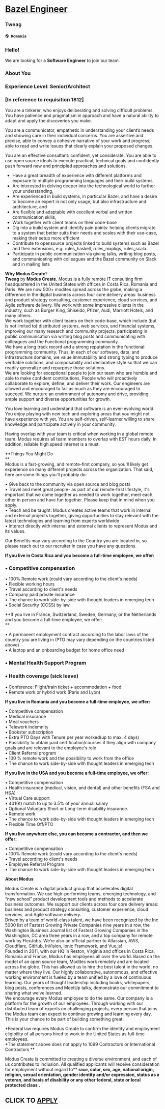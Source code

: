 # [Bazel Engineer](https://www.remotewlb.com/apply/bazel-engineer-78976)  
### Tweag  
#### `🌎 Romania`  

### Hello!

We are looking for a **Software Engineer** to join our team.

### About You

### Experience Level: Senior/Architect

### [In reference to requisition 1812]

You are a tinkerer, who enjoys deliberating and solving difficult problems. You have patience and pragmatism in approach and have a natural ability to adapt and apply the discoveries you make.

You are a communicator, empathetic in understanding your client’s needs and showing care in their individual concerns. You are assertive and precise, able to convey a cohesive narrative of your work and progress; able to read and write issues that clearly explain your proposed changes.

You are an effective consultant: confident, yet considerate. You are able to use open source ideals to execute practical, technical goals and confidently push forward new and principled approaches and solutions.

  * Have a great breadth of experience with different platforms and exposure to multiple programming languages and their build systems, 
  * Are interested in delving deeper into the technological world to further your understanding,
  * Are experienced in build systems, in particular Bazel, and have a desire to become an expert in not only usage, but also infrastructure and architecture, and
  * Are flexible and adaptable with excellent verbal and written communication skills,
  * Work together with client teams on their code-base
  * Dig into a build system and identify pain points: helping clients migrate to a system that better suits their needs and scales with their use-case, making their setup more efficient
  * Contribute to opensource projects linked to build systems such as Bazel and their extensions, e.g. rules_haskell, rules_nixpkgs, rules_scala.
  * Participate in public communication via giving talks, writing blog posts, and communicating with colleagues and the Bazel community on Slack and in mailing lists

 **Why Modus Create**?  
 **Tweag** by **Modus Create**. Modus is a fully remote IT consulting firm headquartered in the United States with offices in Costa Rica, Romania and Paris. We are now 500+ modites spread across the globe, making a difference in the digital business across four core delivery areas: business and product strategy consulting, customer experience, cloud services, and Agile software delivery. We work with some impressive clients in the industry, such as Burger King, Shiseido, Pfizer, Audi, Marriott Hotels, and many others.  
We work together with client teams on their code-base, which include (but is not limited to) distributed systems, web services, and financial systems, improving our many research and community projects, participating in public communication via writing blog posts and communicating with colleagues and the Functional programming community.  
We have a long track record and a strong reputation in the functional programming community. Thus, in each of our software, data, and infrastructure domains, we value immutability and strong typing to produce verifiable solutions, and composability and declarative style so that we can readily generalize and repurpose those solutions.  
We are looking for exceptional people to join our team who are humble and able to make confident contributions, People who will proactively collaborate to explore, define, and deliver their work. Our engineers are allowed and encouraged to fail as much as they are encouraged to succeed. We nurture an environment of autonomy and drive, providing ample support and diverse opportunities for growth.

You love learning and understand that software is an ever-evolving world. You enjoy playing with new tech and exploring areas that you might not have experience with yet. You are self-driven, self-learner willing to share knowledge and participate actively in your community.  
  
Having overlap with your team is critical when working in a global remote team. Modus requires all team members to overlap with EST hours daily. In addition, reliable high speed internet is a must.  
  
 **Things You Might Do  
**  
Modus is a fast-growing, and remote-first company, so you'll likely get experience on many different projects across the organization. That said, here are some things you'll probably do:  
  
• Give back to the community via open source and blog posts  
• Travel and meet great people- as part of our remote-first lifestyle, it's important that we come together as needed to work together, meet each other in person and have fun together. Please keep that in mind when you apply.  
• Teach and be taught: Modus creates active teams that work in internal and external projects together, giving opportunities to stay relevant with the latest technologies and learning from experts worldwide  
• Interact directly with internal and external clients to represent Modus and its values.  
  
Our Benefits may vary according to the Country you are located in, so please reach out to our recruiter in case you have any questions.  
  
**If you live in Costa Rica and you become a full-time employee, we offer:**

### • Competitive compensation

• 100% Remote work (could vary according to the client's needs)  
• Flexible working hours  
• Travel according to client's needs  
• Company paid private insurance  
• The chance to work side-by-side with thought leaders in emerging tech  
• Social Security (CCSS) by law

 **If you live in France, Switzerland, Sweden, Germany, or the Netherlands and you become a full-time employee, we offer:  
**

• A permanent employment contract according to the labor laws of the country you are living in (PTO may vary depending on the countries listed above)  
• A laptop and an onboarding budget for home office need

### • Mental Health Support Program

### • Health coverage (sick leave)

• Conference: Flight/train ticket + accommodation + food  
• Remote work or hybrid work (Paris and Lyon)  
  
 **If you live in Romania and you become a full-time employee, we offer:**  
  
• Competitive compensation  
• Medical insurance  
• Meal vouchers  
• Telework indemnity  
• Bookster subscription  
• Extra PTO Days with Tenure per year worked(up to max. 4 days)  
• Possibility to obtain paid certification/courses if they align with company goals and are relevant to the employee's role  
• Client Referral program  
• 100 % remote work and the possibility to work from the office  
• The chance to work side-by-side with thought leaders in emerging tech  
  
 **If you live in the USA and you become a full-time employee, we offer:**  
  
• Competitive compensation  
• Health insurance (medical, vision, and dental) and other benefits (FSA and HSA)  
• Virtual Care support  
• 401(K) match to up to 3.5% of your annual salary  
• Optional Voluntary Short or Long-term disability insurance.  
• Remote work  
• The chance to work side-by-side with thought leaders in emerging tech  
• Flexible Time Off/PTO  
  
 **If you live anywhere else, you can become a contractor, and then we offer:**  
  
• Competitive compensation  
• 100% Remote work (could vary according to the client's needs)  
• Travel according to client's needs  
• Employee Referral Program  
• The chance to work side-by-side with thought leaders in emerging tech  
  
 **About Modus**  
  
Modus Create is a digital product group that accelerates digital transformation. We use high-performing teams, emerging technology, and “new school” product development tools and methods to accelerate business outcomes. We support our clients across four core delivery areas: business and product strategy consulting, customer experience, cloud services, and Agile software delivery.  
Driven by a team of world-class talent, we have been recognized by the Inc 5000 list of Fastest Growing Private Companies nine years in a row, the Washington Business Journal list of Fastest Growing Companies in the Washington, DC area three years in a row, and a top company for remote work by FlexJobs. We’re also an official partner to Atlassian, AWS, Cloudflare, GitHub, InVision, Ionic Framework, and Vue.js!  
Founded in 2011, with our HQ in Reston, Virginia and offices in Costa Rica, Romania and France, Modus has employees all over the world. Based on the model of an open source team, Modites work remotely and are located across the globe. This has allowed us to hire the best talent in the world, no matter where they live. Our highly collaborative, autonomous, and effective working environment is fueled by a team unified by a love of continuous learning. Our years of thought leadership including books, whitepapers, blog posts, conferences and MeetUp talks, demonstrate our commitment to sharing what we’ve learned.  
We encourage every Modus employee to do the same. Our company is a platform for the growth of our employees. Through working with our distributed team of experts on challenging projects, every person that joins the Modus team can expect to continue growing and learning every day. This is your chance to be part of building something great.

*Federal law requires Modus Create to confirm the identity and employment eligibility of all persons hired to work in the United States as full-time employees.  
*The statement above does not apply to 1099 Contractors or International Contractors **  
  
Modus Create is committed to creating a diverse environment, and each of us contributes to inclusion. All qualified applicants will receive consideration for employment without regard to** **race, color, sex, age, national origin, religion, sexual orientation, gender identity and/or expression, status as a veteran, and basis of disability or any other federal, state or local protected class** **.**

  
## CLICK TO [APPLY](https://www.remotewlb.com/apply/bazel-engineer-78976)

